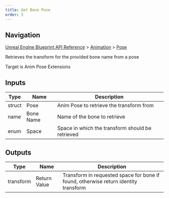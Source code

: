 ```yaml
---
title: Get Bone Pose
order: 5
---
```

## Navigation

[Unreal Engine Blueprint API Reference](https://dev.epicgames.com/documentation/en-us/unreal-engine/BlueprintAPI) > [Animation](https://dev.epicgames.com/documentation/en-us/unreal-engine/BlueprintAPI/Animation) > [Pose](https://dev.epicgames.com/documentation/en-us/unreal-engine/BlueprintAPI/Animation/Pose)

Retrieves the transform for the provided bone name from a pose

Target is Anim Pose Extensions

## Inputs

| Type | Name | Description |
| --- | --- | --- |
| struct | Pose | Anim Pose to retrieve the transform from |
| name | Bone Name | Name of the bone to retrieve |
| enum | Space | Space in which the transform should be retrieved |

## Outputs

| Type | Name | Description |
| --- | --- | --- |
| transform | Return Value | Transform in requested space for bone if found, otherwise return identity transform |
